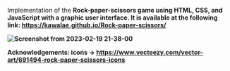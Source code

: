 Implementation of the <strong>Rock-paper-scissors<strong> game using HTML, CSS, and JavaScript with a graphic user interface. It is available at the following link: <strong>https://kawalae.github.io/Rock-paper-scissors/<strong>

![Screenshot from 2023-02-19 21-38-00](https://user-images.githubusercontent.com/112077671/219974085-426bac6e-fdb7-4c2d-94cf-225ae279e02d.png)


Acknowledgements:
icons -> https://www.vecteezy.com/vector-art/691494-rock-paper-scissors-icons
